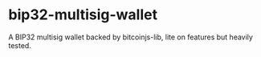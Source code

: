 # bip32-multisig-wallet

A BIP32 multisig wallet backed by bitcoinjs-lib, lite on features but heavily tested.
